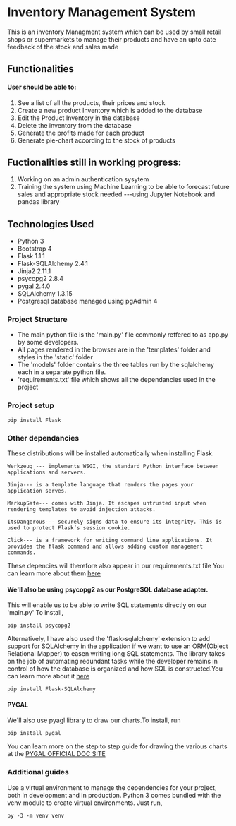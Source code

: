# Inventory Management System
This is an inventory Managment system which can be used by small retail shops or supermarkets to manage their products and have an upto date feedback of the stock and sales made
## Functionalities
#### User should be able to:
1. See a list of all the products, their prices and stock
2. Create a new product Inventory which is added to the database
3. Edit the Product Inventory in the database
4. Delete the inventory from the database
5. Generate the profits made for each product
6. Generate pie-chart according to the stock of products
## Fuctionalities still in working progress:
1. Working on an admin authentication sysytem
2. Training the system using Machine Learning to be able to forecast future sales and appropriate stock needed
---using Jupyter Notebook  and pandas library
## Technologies Used
* Python 3
* Bootstrap 4
* Flask 1.1.1
* Flask-SQLAlchemy 2.4.1
* Jinja2 2.11.1
* psycopg2 2.8.4
* pygal 2.4.0
* SQLAlchemy 1.3.15
* Postgresql database managed using pgAdmin 4
### Project Structure
* The main python file is the 'main.py' file commonly reffered to as app.py by some developers.
* All pages rendered in the browser are in the 'templates' folder and styles in the 'static' folder
* The 'models' folder contains the three tables run by the sqlalchemy each in a separate python file.
* 'requirements.txt' file which shows all the dependancies used in the project   


### Project setup
```
pip install Flask
```
### Other dependancies
These distributions will be installed automatically when installing Flask.

    Werkzeug --- implements WSGI, the standard Python interface between applications and servers.

    Jinja--- is a template language that renders the pages your application serves.

    MarkupSafe--- comes with Jinja. It escapes untrusted input when rendering templates to avoid injection attacks.

    ItsDangerous--- securely signs data to ensure its integrity. This is used to protect Flask’s session cookie.

    Click--- is a framework for writing command line applications. It provides the flask command and allows adding custom management commands.
These depencies will therefore also appear in our requirements.txt file 
You can learn more about them [here](https://flask.palletsprojects.com/en/1.1.x/installation/)
#### We'll also be using psycopg2 as our PostgreSQL database adapter.
This will enable us to be able to write SQL statements directly on our 'main.py'
To install,
```
pip install psycopg2
```
Alternatively, I have also used the 'flask-sqlalchemy' extension to add support for SQLAlchemy in the application if we want to use an ORM(Object Relational Mapper) to easen writing long SQL statements.
The library takes on the job of automating redundant tasks while the developer remains in control of how the database is organized and how SQL is constructed.You can learn more about it [here](https://www.sqlalchemy.org/)
```
pip install Flask-SQLAlchemy
```
#### PYGAL
We'll also use pyagl library to draw our charts.To install, run
```
pip install pygal
```
You can learn more on the step to step guide for drawing the various charts at the [PYGAL OFFICIAL DOC SITE](http://www.pygal.org/en/stable/documentation/first_steps.html)

### Additional guides
Use a virtual environment to manage the dependencies for your project, both in development and in production.
Python 3 comes bundled with the venv module to create virtual environments.
Just run,
```
py -3 -m venv venv
```

